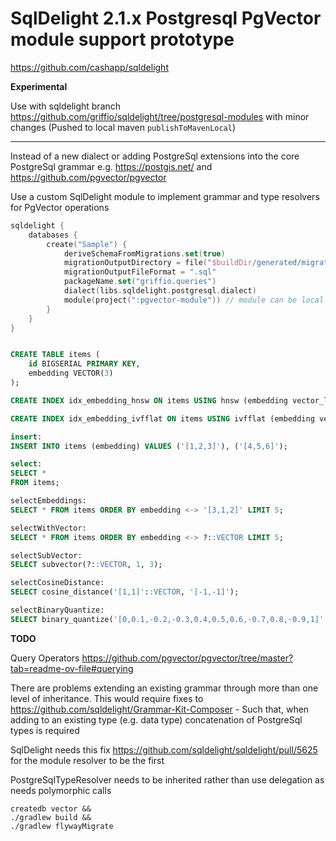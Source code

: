 # SqlDelight 2.1.x Postgresql PgVector module support prototype 

https://github.com/cashapp/sqldelight

**Experimental**

Use with sqldelight branch https://github.com/griffio/sqldelight/tree/postgresql-modules with minor changes (Pushed to local maven `publishToMavenLocal`)

---

Instead of a new dialect or adding PostgreSql extensions into the core PostgreSql grammar e.g. https://postgis.net/ and https://github.com/pgvector/pgvector

Use a custom SqlDelight module to implement grammar and type resolvers for PgVector operations

```kotlin
sqldelight {
    databases {
        create("Sample") {
            deriveSchemaFromMigrations.set(true)
            migrationOutputDirectory = file("$buildDir/generated/migrations")
            migrationOutputFileFormat = ".sql"
            packageName.set("griffio.queries")
            dialect(libs.sqldelight.postgresql.dialect)
            module(project(":pgvector-module")) // module can be local project or external dependency
        }
    }
}
```

```sql

CREATE TABLE items (
    id BIGSERIAL PRIMARY KEY,
    embedding VECTOR(3)
);

CREATE INDEX idx_embedding_hnsw ON items USING hnsw (embedding vector_l2_ops);

CREATE INDEX idx_embedding_ivfflat ON items USING ivfflat (embedding vector_l2_ops) WITH (lists = 100);

insert:
INSERT INTO items (embedding) VALUES ('[1,2,3]'), ('[4,5,6]');

select:
SELECT *
FROM items;

selectEmbeddings:
SELECT * FROM items ORDER BY embedding <-> '[3,1,2]' LIMIT 5;

selectWithVector:
SELECT * FROM items ORDER BY embedding <-> ?::VECTOR LIMIT 5;

selectSubVector:
SELECT subvector(?::VECTOR, 1, 3);

selectCosineDistance:
SELECT cosine_distance('[1,1]'::VECTOR, '[-1,-1]');

selectBinaryQuantize:
SELECT binary_quantize('[0,0.1,-0.2,-0.3,0.4,0.5,0.6,-0.7,0.8,-0.9,1]'::VECTOR);
```

**TODO**

Query Operators https://github.com/pgvector/pgvector/tree/master?tab=readme-ov-file#querying

There are problems extending an existing grammar through more than one level of inheritance. This would require fixes to
https://github.com/sqldelight/Grammar-Kit-Composer - Such that, when adding to an existing type (e.g. data type) concatenation of PostgreSql types is required

SqlDelight needs this fix https://github.com/sqldelight/sqldelight/pull/5625 for the module resolver to be the first

PostgreSqlTypeResolver needs to be inherited rather than use delegation as needs polymorphic calls


```shell
createdb vector && 
./gradlew build &&
./gradlew flywayMigrate
```
